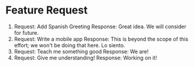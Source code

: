 # Feature Request
1) Request: Add Spanish Greeting
   Response: Great idea.  We will consider for future.
2) Request: Write a mobile app
   Response: This is beyond the scope of this effort; we won't be doing that here. Lo siento.
3) Request: Teach me something good
   Response: We are!
4) Request: Give me understanding!
   Response: Working on it!




